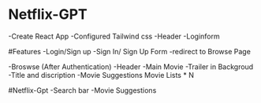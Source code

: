 # Netflix-GPT
   -Create React App
   -Configured Tailwind css
   -Header
   -Loginform

#Features
-Login/Sign up
  -Sign In/ Sign Up Form
  -redirect to Browse Page

-Broswse (After Authentication)
   -Header
   -Main Movie
     -Trailer in Backgroud
     -Title and discription
     -Movie Suggestions
          Movie Lists * N

#Netflix-Gpt
   -Search bar
   -Movie Suggestions

 